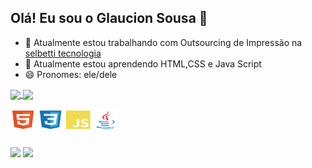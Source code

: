 ## Olá! Eu sou o Glaucion Sousa 👋

- 🔭 Atualmente estou trabalhando com Outsourcing de Impressão na [selbetti tecnologia](https://selbetti.com.br/)
- 🌱 Atualmente estou aprendendo HTML,CSS e Java Script
- 😄 Pronomes: ele/dele

<a href="https://github.com/GlaucionSousa/github-readme-stats">
  <img height=180 align="center" src="https://github-readme-stats.vercel.app/api?username=GlaucionSousa&show_icons=true&theme=dracula&include_all_commits=true" />
</a>
<a href="https://github.com/GlaucionSousa/convoychat">
  <img height=180 align="center" src="https://github-readme-stats.vercel.app/api/top-langs?username=GlaucionSousa&layout=compact&langs_count=8&card_width=180&theme=dracula" />
</a>

<div style="display: inline_block"><br>
  <img align="center" alt="GSS-HTML" height="30" width="40" src="https://raw.githubusercontent.com/devicons/devicon/master/icons/html5/html5-original.svg">
  <img align="center" alt="GSS-CSS" height="30" width="40" src="https://raw.githubusercontent.com/devicons/devicon/master/icons/css3/css3-original.svg">
  <img align="center" alt="GSS-Js" height="30" width="40" src="https://raw.githubusercontent.com/devicons/devicon/master/icons/javascript/javascript-plain.svg">
  <img align="center" alt="GSS-Python" height="30" width="40" src="https://raw.githubusercontent.com/devicons/devicon/master/icons/java/java-original.svg">
</div>

##

<div> 
  <a href = "mailto:sousaglaucion@outlook.com"><img src="https://img.shields.io/badge/Microsoft_Outlook-0078D4?style=for-the-badge&logo=microsoft-outlook&logoColor=white" target="_blank"></a>
  <a href="https://www.linkedin.com/in/glaucion-silva-de-sousa-1a0b21229/" target="_blank"><img src="https://img.shields.io/badge/-LinkedIn-%230077B5?style=for-the-badge&logo=linkedin&logoColor=white" target="_blank"></a> 
</div>
